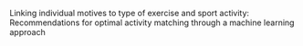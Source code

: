 Linking individual motives to type of exercise and sport activity: Recommendations for optimal activity matching through a machine learning approach 
